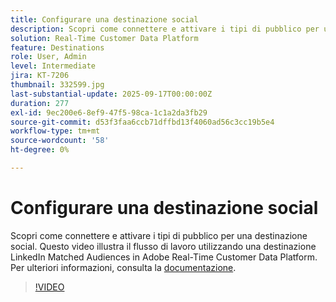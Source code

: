```yaml
---
title: Configurare una destinazione social
description: Scopri come connettere e attivare i tipi di pubblico per una destinazione social in Adobe Real-Time CDP.
solution: Real-Time Customer Data Platform
feature: Destinations
role: User, Admin
level: Intermediate
jira: KT-7206
thumbnail: 332599.jpg
last-substantial-update: 2025-09-17T00:00:00Z
duration: 277
exl-id: 9ec200e6-8ef9-47f5-98ca-1c1a2da3fb29
source-git-commit: d53f3faa6ccb71dffbd13f4060ad56c3cc19b5e4
workflow-type: tm+mt
source-wordcount: '58'
ht-degree: 0%

---
```


# Configurare una destinazione social

Scopri come connettere e attivare i tipi di pubblico per una destinazione social. Questo video illustra il flusso di lavoro utilizzando una destinazione LinkedIn Matched Audiences in Adobe Real-Time Customer Data Platform.  Per ulteriori informazioni, consulta la [documentazione](https://experienceleague.adobe.com/it/docs/experience-platform/destinations/catalog/social/overview).

>[!VIDEO](https://video.tv.adobe.com/v/332599/?learn=on&enablevpops)

